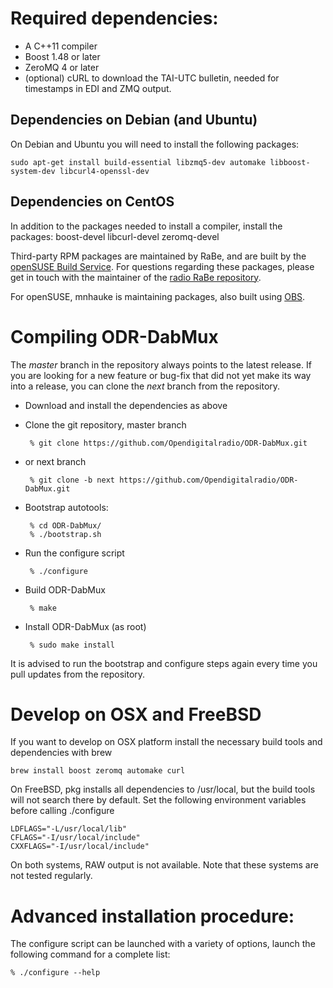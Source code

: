 Required dependencies:
======================

* A C++11 compiler
* Boost 1.48 or later
* ZeroMQ 4 or later
* (optional) cURL to download the TAI-UTC bulletin, needed for timestamps in EDI and ZMQ output.

Dependencies on Debian (and Ubuntu)
-----------------------------------

On Debian and Ubuntu you will need to install the following packages:

    sudo apt-get install build-essential libzmq5-dev automake libboost-system-dev libcurl4-openssl-dev


Dependencies on CentOS
----------------------

In addition to the packages needed to install a compiler, install the packages:
boost-devel libcurl-devel zeromq-devel

Third-party RPM packages are maintained by RaBe, and are built by the
[openSUSE Build Service](https://build.opensuse.org/project/show/home:radiorabe:dab).
For questions regarding these packages, please get in touch with the maintainer of
the [radio RaBe repository](https://github.com/radiorabe/).

For openSUSE, mnhauke is maintaining packages, also built using
[OBS](https://build.opensuse.org/project/show/home:mnhauke:ODR-mmbTools).

Compiling ODR-DabMux
====================

The *master* branch in the repository always points to the
latest release. If you are looking for a new feature or bug-fix
that did not yet make its way into a release, you can clone the
*next* branch from the repository.

* Download and install the dependencies as above
* Clone the git repository, master branch

       % git clone https://github.com/Opendigitalradio/ODR-DabMux.git

* or next branch

       % git clone -b next https://github.com/Opendigitalradio/ODR-DabMux.git

* Bootstrap autotools:

       % cd ODR-DabMux/
       % ./bootstrap.sh

* Run the configure script

       % ./configure

* Build ODR-DabMux

       % make

* Install ODR-DabMux (as root)

       % sudo make install

It is advised to run the bootstrap and configure steps again every
time you pull updates from the repository.

Develop on OSX and FreeBSD
==========================

If you want to develop on OSX platform install the necessary build tools
and dependencies with brew

    brew install boost zeromq automake curl

On FreeBSD, pkg installs all dependencies to /usr/local, but the build
tools will not search there by default. Set the following environment variables
before calling ./configure

    LDFLAGS="-L/usr/local/lib"
    CFLAGS="-I/usr/local/include"
    CXXFLAGS="-I/usr/local/include"

On both systems, RAW output is not available. Note that these systems
are not tested regularly.

Advanced installation procedure:
================================

The configure script can be launched with a variety of options, launch the
following command for a complete list:

    % ./configure --help

